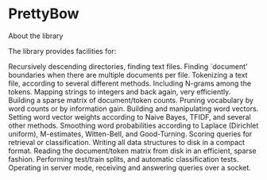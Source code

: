 PrettyBow
=========

About the library

The library provides facilities for:

Recursively descending directories, finding text files.
Finding `document' boundaries when there are multiple documents per file.
Tokenizing a text file, according to several different methods.
Including N-grams among the tokens.
Mapping strings to integers and back again, very efficiently.
Building a sparse matrix of document/token counts.
Pruning vocabulary by word counts or by information gain.
Building and manipulating word vectors.
Setting word vector weights according to Naive Bayes, TFIDF, and several other methods.
Smoothing word probabilities according to Laplace (Dirichlet uniform), M-estimates, Witten-Bell, and Good-Turning.
Scoring queries for retrieval or classification.
Writing all data structures to disk in a compact format.
Reading the document/token matrix from disk in an efficient, sparse fashion.
Performing test/train splits, and automatic classification tests.
Operating in server mode, receiving and answering queries over a socket.
